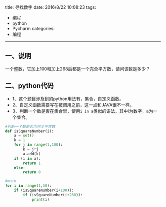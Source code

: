 title: 寻找数字
date: 2016/8/22 10:08:23
tags:
- 编程
- python
- Pycharm
categories:
- 编程
---

## 一、说明
一个整数，它加上100和加上268后都是一个完全平方数，请问该数是多少？

<!-- more -->

## 二、python代码
- 1、这个题目涉及到的python用法有，集合，自定义函数。
- 2、自定义函数需要写在被调用之前，这一点和JAVA很不一样。
- 3、判断一个数是否在集合里，使用`i in a`类似的语法，其中i为数字，a为一个集合。

```python
#判断一个数是否为完全平方数
def isSquareNumber(i):
    a = set()
    k = 1
    for j in range(1,100):
        k = j*j
        a.add(k)
    if (i in a):
        return 1
    else:
        return 0

#main
for i in range(1,50):
    if (isSquareNumber(i+100)):
        if (isSquareNumber(i+268)):
            print(i)
```
